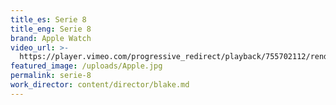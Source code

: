 ```yaml
---
title_es: Serie 8
title_eng: Serie 8
brand: Apple Watch
video_url: >-
  https://player.vimeo.com/progressive_redirect/playback/755702112/rendition/1080p/file.mp4?loc=external&log_user=0&signature=c4565bd55f93cecf1348cb6ed0c8da84f8e0c23f4831cb8c5afe7c5c33cf8aa6
featured_image: /uploads/Apple.jpg
permalink: serie-8
work_director: content/director/blake.md
---
```


